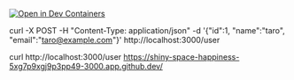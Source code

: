 [![Open in Dev Containers](https://img.shields.io/static/v1?label=Dev%20Containers&message=Open&color=blue&logo=visualstudiocode)](https://vscode.dev/redirect?url=vscode://ms-vscode-remote.remote-containers/cloneInVolume?url=https://github.com/kaito01234/nestjs-flex-datasourc)


curl -X POST -H "Content-Type: application/json" -d '{"id":1, "name":"taro", "email":"taro@example.com"}' http://localhost:3000/user

curl http://localhost:3000/user
https://shiny-space-happiness-5xg7p9xgj9p3pp49-3000.app.github.dev/
